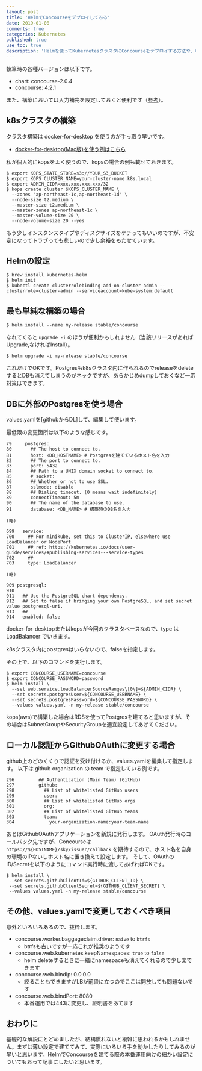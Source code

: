 ```yaml
---
layout: post
title: 'HelmでConcourseをデプロイしてみる'
date: 2019-01-08
comments: true
categories: Kubernetes
published: true
use_toc: true
description: 'Helmを使ってKubernetesクラスタにConcourseをデプロイする方法や、Chartに定義されている各種オプションの基礎的な部分についてまとめました。'
---
```


執筆時の各種バージョンは以下です。

* chart: concourse-2.0.4
* concourse: 4.2.1

また、構築においては入力補完を設定しておくと便利です（[参考][1]）。

## k8sクラスタの構築

クラスタ構築は docker-for-desktop を使うのが手っ取り早いです。

* [docker-for-desktop(Mac版)を使う例はこちら][2]

私が個人的にkopsをよく使うので、kopsの場合の例も載せておきます。

```
$ export KOPS_STATE_STORE=s3://YOUR_S3_BUCKET
$ export KOPS_CLUSTER_NAME=your-cluster-name.k8s.local
$ export ADMIN_CIDR=xxx.xxx.xxx.xxx/32
$ kops create cluster $KOPS_CLUSTER_NAME \
  --zones "ap-northeast-1c,ap-northeast-1d" \
  --node-size t2.medium \
  --master-size t2.medium \
  --master-zones ap-northeast-1c \
  --master-volume-size 20 \
  --node-volume-size 20 --yes
```

もう少しインスタンスタイプやディスクサイズをケチってもいいのですが、不安定になってトラブっても悲しいので少し余裕をもたせています。

## Helmの設定

```
$ brew install kubernetes-helm
$ helm init
$ kubectl create clusterrolebinding add-on-cluster-admin --clusterrole=cluster-admin --serviceaccount=kube-system:default
```

## 最も単純な構築の場合

```
$ helm install --name my-release stable/concourse
```

なれてくると `upgrade -i` のほうが便利かもしれません（当該リリースがあればUpgrade,なければInstall）。

```
$ helm upgrade -i my-release stable/concourse
```

これだけでOKです。Postgresもk8sクラスタ内に作られるのでreleaseをdeleteするとDBも消えてしまうのがネックですが、あらかじめdumpしておくなど一応対策はできます。

## DBに外部のPostgresを使う場合

values.yamlを[githubからDL]して、編集して使います。

最低限の変更箇所は以下のような感じです。

```
79     postgres:
80       ## The host to connect to.
81       host: <DB_HOSTNAME> # Postgresを建てているホスト名を入力
82       ## The port to connect to.
83       port: 5432
84       ## Path to a UNIX domain socket to connect to.
85       # socket:
86       ## Whether or not to use SSL.
87       sslmode: disable
88       ## Dialing timeout. (0 means wait indefinitely)
89       connectTimeout: 5m
90       ## The name of the database to use.
91       database: <DB_NAME> # 構築時のDB名を入力

(略)

699   service:
700     ## For minikube, set this to ClusterIP, elsewhere use LoadBalancer or NodePort
701     ## ref: https://kubernetes.io/docs/user-guide/services/#publishing-services---service-types
702     ##
703     type: LoadBalancer

(略)

909 postgresql:
910
911   ## Use the PostgreSQL chart dependency.
912   ## Set to false if bringing your own PostgreSQL, and set secret value postgresql-uri.
913   ##
914   enabled: false
```

docker-for-desktopまたはkopsが今回のクラスタベースなので、type は LoadBalancer でいきます。

k8sクラスタ内にpostgresはいらないので、falseを指定します。

その上で、以下のコマンドを実行します。

```
$ export CONCOURSE_USERNAME=concourse
$ export CONCOURSE_PASSWORD=password
$ helm install \
  --set web.service.loadBalancerSourceRanges\[0\]=${ADMIN_CIDR} \
  --set secrets.postgresUser=${CONCOURSE_USERNAME} \
  --set secrets.postgresPassword=${CONCOURSE_PASSWORD} \
  --values values.yaml -n my-release stable/concourse
```

kops(aws)で構築した場合はRDSを使ってPostgresを建てると思いますが、その場合はSubnetGroupやSecurityGroupを適宜設定してあげてください。

## ローカル認証からGithubOAuthに変更する場合

github上のどのくくりで認証を受け付けるか、values.yamlを編集して指定します。
以下は github organization の team で指定している例です。

```
296         ## Authentication (Main Team) (GitHub)
297         github:
298           ## List of whitelisted GitHub users
299           user:
300           ## List of whitelisted GitHub orgs
301           org:
302           ## List of whitelisted GitHub teams
303           team:
304             your-organization-name:your-team-name
```

あとはGithubOAuthアプリケーションを新規に発行します。
OAuth発行時のコールバック先ですが、Concourseは `https://${HOSTNAME}/sky/issuer/callback` を期待するので、ホスト名を自身の環境のIPないしホスト名に置き換えて設定します。
そして、OAuthのID/Secretを以下のようにコマンド実行時に渡してあげればOKです。

```
$ helm install \
 --set secrets.githubClientId=${GITHUB_CLIENT_ID} \
 --set secrets.githubClientSecret=${GITHUB_CLIENT_SECRET} \
 --values values.yaml -n my-release stable/concourse
```

## その他、values.yamlで変更しておくべき項目

意外といろいろあるので、抜粋します。

* concourse.worker.baggageclaim.driver: `naive` to `btrfs` 
  * btrfsも古いですが一応これが推奨のようです
* concourse.web.kubernetes.keepNamespaces: `true` to `false`
  * helm deleteするときに一緒にnamespaceも消えてくれるので少し楽できます
* concourse.web.bindIp: 0.0.0.0
  * 絞ることもできますがLBが前段に立つのでここは開放しても問題ないです
* concourse.web.bindPort: 8080 
  * 本番運用では443に変更し、証明書をあてます

## おわりに

基礎的な解説にとどめましたが、結構慣れないと複雑に思われるかもしれません。まずは薄い設定で建ててみて、実際にいろいろ手を動かしたりしてみるのが早いと思います。HelmでConcourseを建てる際の本番運用向けの細かい設定についてもおって記事にしたいと思います。


[1]: https://ktrysmt.github.io/blog/setup-kubernetes-development-environment-at-2018/#completion
[2]: https://ktrysmt.github.io/blog/setup-kubernetes-development-environment-at-2018/#1-docker-for-mac